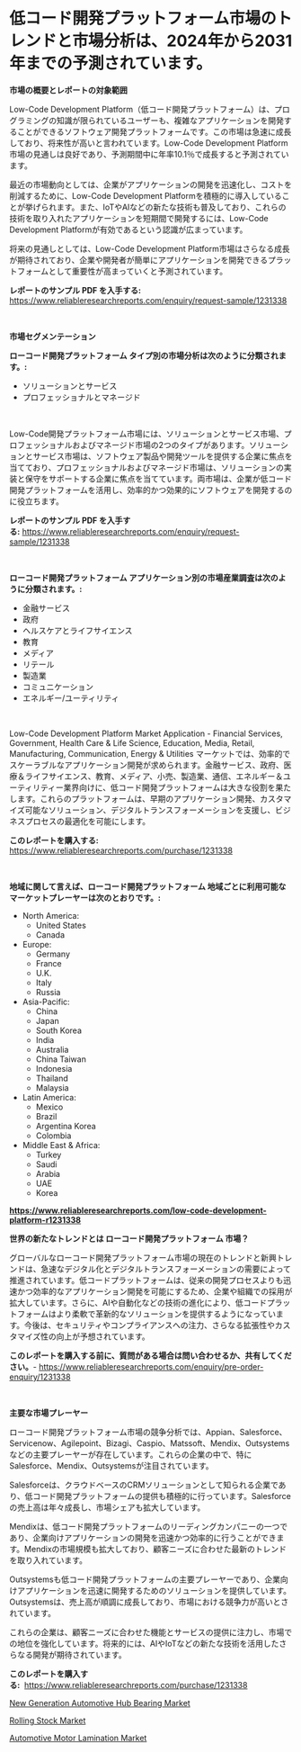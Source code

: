 <p><h1>低コード開発プラットフォーム市場のトレンドと市場分析は、2024年から2031年までの予測されています。</h1></p><p><strong>市場の概要とレポートの対象範囲</strong></p>
<p><p>Low-Code Development Platform（低コード開発プラットフォーム）は、プログラミングの知識が限られているユーザーも、複雑なアプリケーションを開発することができるソフトウェア開発プラットフォームです。この市場は急速に成長しており、将来性が高いと言われています。Low-Code Development Platform市場の見通しは良好であり、予測期間中に年率10.1％で成長すると予測されています。</p><p>最近の市場動向としては、企業がアプリケーションの開発を迅速化し、コストを削減するために、Low-Code Development Platformを積極的に導入していることが挙げられます。また、IoTやAIなどの新たな技術も普及しており、これらの技術を取り入れたアプリケーションを短期間で開発するには、Low-Code Development Platformが有効であるという認識が広まっています。</p><p>将来の見通しとしては、Low-Code Development Platform市場はさらなる成長が期待されており、企業や開発者が簡単にアプリケーションを開発できるプラットフォームとして重要性が高まっていくと予測されています。</p></p>
<p><strong>レポートのサンプル PDF を入手する:</strong> <a href="https://www.reliableresearchreports.com/enquiry/request-sample/1231338">https://www.reliableresearchreports.com/enquiry/request-sample/1231338</a></p>
<p>&nbsp;</p>
<p><strong>市場セグメンテーション</strong></p>
<p><strong>ローコード開発プラットフォーム タイプ別の市場分析は次のように分類されます。:</strong></p>
<p><ul><li>ソリューションとサービス</li><li>プロフェッショナルとマネージド</li></ul></p>
<p>&nbsp;</p>
<p><p>Low-Code開発プラットフォーム市場には、ソリューションとサービス市場、プロフェッショナルおよびマネージド市場の2つのタイプがあります。ソリューションとサービス市場は、ソフトウェア製品や開発ツールを提供する企業に焦点を当てており、プロフェッショナルおよびマネージド市場は、ソリューションの実装と保守をサポートする企業に焦点を当てています。両市場は、企業が低コード開発プラットフォームを活用し、効率的かつ効果的にソフトウェアを開発するのに役立ちます。</p></p>
<p><strong>レポートのサンプル PDF を入手する:</strong>&nbsp;<a href="https://www.reliableresearchreports.com/enquiry/request-sample/1231338">https://www.reliableresearchreports.com/enquiry/request-sample/1231338</a></p>
<p>&nbsp;</p>
<p><strong> ローコード開発プラットフォーム アプリケーション別の市場産業調査は次のように分類されます。:</strong></p>
<p><ul><li>金融サービス</li><li>政府</li><li>ヘルスケアとライフサイエンス</li><li>教育</li><li>メディア</li><li>リテール</li><li>製造業</li><li>コミュニケーション</li><li>エネルギー/ユーティリティ</li></ul></p>
<p>&nbsp;</p>
<p><p>Low-Code Development Platform Market Application - Financial Services, Government, Health Care & Life Science, Education, Media, Retail, Manufacturing, Communication, Energy & Utilities マーケットでは、効率的でスケーラブルなアプリケーション開発が求められます。金融サービス、政府、医療＆ライフサイエンス、教育、メディア、小売、製造業、通信、エネルギー＆ユーティリティー業界向けに、低コード開発プラットフォームは大きな役割を果たします。これらのプラットフォームは、早期のアプリケーション開発、カスタマイズ可能なソリューション、デジタルトランスフォーメーションを支援し、ビジネスプロセスの最適化を可能にします。</p></p>
<p><strong>このレポートを購入する:</strong>&nbsp; <a href="https://www.reliableresearchreports.com/purchase/1231338">https://www.reliableresearchreports.com/purchase/1231338</a></p>
<p>&nbsp;</p>
<p><strong>地域に関して言えば、ローコード開発プラットフォーム 地域ごとに利用可能なマーケットプレーヤーは次のとおりです。:</strong></p>
<p><ul>
    <li>
        North America:
        <ul>
            <li>United States</li>
            <li>Canada</li>
        </ul>
    </li>
    <li>
        Europe:
        <ul>
            <li>Germany</li>
            <li>France</li>
            <li>U.K.</li>
            <li>Italy</li>
            <li>Russia</li>
        </ul>
    </li>
    <li>
        Asia-Pacific:
        <ul>
            <li>China</li>
            <li>Japan</li>
            <li>South Korea</li>
            <li>India</li>
            <li>Australia</li>
            <li>China Taiwan</li>
            <li>Indonesia</li>
            <li>Thailand</li>
            <li>Malaysia</li>
        </ul>
    </li>
    <li>
        Latin America:
        <ul>
            <li>Mexico</li>
            <li>Brazil</li>
            <li>Argentina Korea</li>
            <li>Colombia</li>
        </ul>
    </li>
    <li>
        Middle East & Africa:
        <ul>
            <li>Turkey</li>
            <li>Saudi</li>
            <li>Arabia</li>
            <li>UAE</li>
            <li>Korea</li>
        </ul>
    </li>
    </ul></p>
<p><strong><a href="https://www.reliableresearchreports.com/low-code-development-platform-r1231338">https://www.reliableresearchreports.com/low-code-development-platform-r1231338</a></strong>&nbsp;</p>
<p><strong>世界の新たなトレンドとは ローコード開発プラットフォーム 市場？</strong></p>
<p><p>グローバルなローコード開発プラットフォーム市場の現在のトレンドと新興トレンドは、急速なデジタル化とデジタルトランスフォーメーションの需要によって推進されています。低コードプラットフォームは、従来の開発プロセスよりも迅速かつ効率的なアプリケーション開発を可能にするため、企業や組織での採用が拡大しています。さらに、AIや自動化などの技術の進化により、低コードプラットフォームはより柔軟で革新的なソリューションを提供するようになっています。今後は、セキュリティやコンプライアンスへの注力、さらなる拡張性やカスタマイズ性の向上が予想されています。</p></p>
<p><strong>このレポートを購入する前に、質問がある場合は問い合わせるか、共有してください。</strong>- <a href="https://www.reliableresearchreports.com/enquiry/pre-order-enquiry/1231338">https://www.reliableresearchreports.com/enquiry/pre-order-enquiry/1231338</a></p>
<p>&nbsp;</p>
<p><strong>主要な市場プレーヤー</strong></p>
<p><p>ローコード開発プラットフォーム市場の競争分析では、Appian、Salesforce、Servicenow、Agilepoint、Bizagi、Caspio、Matssoft、Mendix、Outsystemsなどの主要プレーヤーが存在しています。これらの企業の中で、特にSalesforce、Mendix、Outsystemsが注目されています。</p><p>Salesforceは、クラウドベースのCRMソリューションとして知られる企業であり、低コード開発プラットフォームの提供も積極的に行っています。Salesforceの売上高は年々成長し、市場シェアも拡大しています。</p><p>Mendixは、低コード開発プラットフォームのリーディングカンパニーの一つであり、企業向けアプリケーションの開発を迅速かつ効率的に行うことができます。Mendixの市場規模も拡大しており、顧客ニーズに合わせた最新のトレンドを取り入れています。</p><p>Outsystemsも低コード開発プラットフォームの主要プレーヤーであり、企業向けアプリケーションを迅速に開発するためのソリューションを提供しています。Outsystemsは、売上高が順調に成長しており、市場における競争力が高いとされています。</p><p>これらの企業は、顧客ニーズに合わせた機能とサービスの提供に注力し、市場での地位を強化しています。将来的には、AIやIoTなどの新たな技術を活用したさらなる開発が期待されています。</p></p>
<p><strong>このレポートを購入する:</strong>&nbsp;&nbsp;<a href="https://www.reliableresearchreports.com/purchase/1231338">https://www.reliableresearchreports.com/purchase/1231338</a></p>
<p><p><a href="https://www.linkedin.com/pulse/new-generation-automotive-hub-bearing-market-size-growth-rlqmf?trackingId=ZAIQjyGRWIHdrK4jRipXQA%3D%3D">New Generation Automotive Hub Bearing Market</a></p><p><a href="https://github.com/nicholepatriciadoylenwnrjr0/Market-Research-Report-List-2/blob/main/rolling-stock-market.md">Rolling Stock Market</a></p><p><a href="https://www.linkedin.com/pulse/automotive-motor-lamination-market-goal-estimating-size-future-pvgwe?trackingId=by4qQ9NmrzVNYso%2BzMyyZw%3D%3D">Automotive Motor Lamination Market</a></p></p>